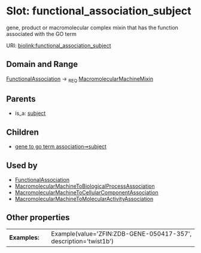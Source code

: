 
# Slot: functional_association_subject


gene, product or macromolecular complex mixin that has the function associated with the GO term

URI: [biolink:functional_association_subject](https://w3id.org/biolink/vocab/functional_association_subject)


## Domain and Range

[FunctionalAssociation](FunctionalAssociation.md) &#8594;  <sub>REQ</sub> [MacromolecularMachineMixin](MacromolecularMachineMixin.md)

## Parents

 *  is_a: [subject](subject.md)

## Children

 *  [gene to go term association➞subject](gene_to_go_term_association_subject.md)

## Used by

 * [FunctionalAssociation](FunctionalAssociation.md)
 * [MacromolecularMachineToBiologicalProcessAssociation](MacromolecularMachineToBiologicalProcessAssociation.md)
 * [MacromolecularMachineToCellularComponentAssociation](MacromolecularMachineToCellularComponentAssociation.md)
 * [MacromolecularMachineToMolecularActivityAssociation](MacromolecularMachineToMolecularActivityAssociation.md)

## Other properties

|  |  |  |
| --- | --- | --- |
| **Examples:** | | Example(value='ZFIN:ZDB-GENE-050417-357', description='twist1b') |

